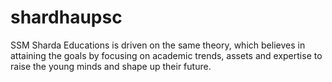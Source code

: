 # shardhaupsc
SSM Sharda Educations is driven on the same theory, which believes in attaining the goals by focusing on academic trends, assets and expertise to raise the young minds and shape up their future.
